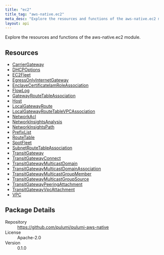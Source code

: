 ```yaml
---
title: "ec2"
title_tag: "aws-native.ec2"
meta_desc: "Explore the resources and functions of the aws-native.ec2 module."
layout: api
---
```


<!-- WARNING: this file was generated by Pulumi Docs Generator. -->
<!-- Do not edit by hand unless you're certain you know what you are doing! -->

Explore the resources and functions of the aws-native.ec2 module.

<h2 id="resources">Resources</h2>
<ul class="api">
    <li><a href="carriergateway" title="CarrierGateway"><span class="symbol resource"></span>CarrierGateway</a></li>
    <li><a href="dhcpoptions" title="DHCPOptions"><span class="symbol resource"></span>DHCPOptions</a></li>
    <li><a href="ec2fleet" title="EC2Fleet"><span class="symbol resource"></span>EC2Fleet</a></li>
    <li><a href="egressonlyinternetgateway" title="EgressOnlyInternetGateway"><span class="symbol resource"></span>EgressOnlyInternetGateway</a></li>
    <li><a href="enclavecertificateiamroleassociation" title="EnclaveCertificateIamRoleAssociation"><span class="symbol resource"></span>EnclaveCertificateIamRoleAssociation</a></li>
    <li><a href="flowlog" title="FlowLog"><span class="symbol resource"></span>FlowLog</a></li>
    <li><a href="gatewayroutetableassociation" title="GatewayRouteTableAssociation"><span class="symbol resource"></span>GatewayRouteTableAssociation</a></li>
    <li><a href="host" title="Host"><span class="symbol resource"></span>Host</a></li>
    <li><a href="localgatewayroute" title="LocalGatewayRoute"><span class="symbol resource"></span>LocalGatewayRoute</a></li>
    <li><a href="localgatewayroutetablevpcassociation" title="LocalGatewayRouteTableVPCAssociation"><span class="symbol resource"></span>LocalGatewayRouteTableVPCAssociation</a></li>
    <li><a href="networkacl" title="NetworkAcl"><span class="symbol resource"></span>NetworkAcl</a></li>
    <li><a href="networkinsightsanalysis" title="NetworkInsightsAnalysis"><span class="symbol resource"></span>NetworkInsightsAnalysis</a></li>
    <li><a href="networkinsightspath" title="NetworkInsightsPath"><span class="symbol resource"></span>NetworkInsightsPath</a></li>
    <li><a href="prefixlist" title="PrefixList"><span class="symbol resource"></span>PrefixList</a></li>
    <li><a href="routetable" title="RouteTable"><span class="symbol resource"></span>RouteTable</a></li>
    <li><a href="spotfleet" title="SpotFleet"><span class="symbol resource"></span>SpotFleet</a></li>
    <li><a href="subnetroutetableassociation" title="SubnetRouteTableAssociation"><span class="symbol resource"></span>SubnetRouteTableAssociation</a></li>
    <li><a href="transitgateway" title="TransitGateway"><span class="symbol resource"></span>TransitGateway</a></li>
    <li><a href="transitgatewayconnect" title="TransitGatewayConnect"><span class="symbol resource"></span>TransitGatewayConnect</a></li>
    <li><a href="transitgatewaymulticastdomain" title="TransitGatewayMulticastDomain"><span class="symbol resource"></span>TransitGatewayMulticastDomain</a></li>
    <li><a href="transitgatewaymulticastdomainassociation" title="TransitGatewayMulticastDomainAssociation"><span class="symbol resource"></span>TransitGatewayMulticastDomainAssociation</a></li>
    <li><a href="transitgatewaymulticastgroupmember" title="TransitGatewayMulticastGroupMember"><span class="symbol resource"></span>TransitGatewayMulticastGroupMember</a></li>
    <li><a href="transitgatewaymulticastgroupsource" title="TransitGatewayMulticastGroupSource"><span class="symbol resource"></span>TransitGatewayMulticastGroupSource</a></li>
    <li><a href="transitgatewaypeeringattachment" title="TransitGatewayPeeringAttachment"><span class="symbol resource"></span>TransitGatewayPeeringAttachment</a></li>
    <li><a href="transitgatewayvpcattachment" title="TransitGatewayVpcAttachment"><span class="symbol resource"></span>TransitGatewayVpcAttachment</a></li>
    <li><a href="vpc" title="VPC"><span class="symbol resource"></span>VPC</a></li>
</ul>

<h2 id="package-details">Package Details</h2>
<dl class="package-details">
	<dt>Repository</dt>
	<dd><a href="https://github.com/pulumi/pulumi-aws-native">https://github.com/pulumi/pulumi-aws-native</a></dd>
	<dt>License</dt>
	<dd>Apache-2.0</dd>
	<dt>Version</dt>
	<dd>0.1.0</dd>
</dl>

